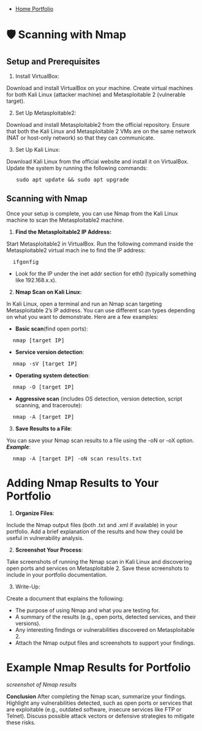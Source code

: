 - <a href="https://github.com/rafa0c">Home Portfolio</a>

# 🛡️ Scanning with Nmap

## Setup and Prerequisites

1. Install VirtualBox:

Download and install VirtualBox on your machine.
Create virtual machines for both Kali Linux (attacker machine) and Metasploitable 2 (vulnerable target).

2. Set Up Metasploitable2:

Download and install Metasploitable2 from the official repository.
Ensure that both the Kali Linux and Metasploitable 2 VMs are on the same network (NAT or host-only network) so that they can communicate.

3. Set Up Kali Linux:

Download Kali Linux from the official website and install it on VirtualBox.
Update the system by running the following commands:

<pre>   sudo apt update && sudo apt upgrade  </pre>

## Scanning with Nmap
Once your setup is complete, you can use Nmap from the Kali Linux machine to scan the Metasploitable2 machine.

1. **Find the Metasploitable2 IP Address:**

Start Metasploitable2 in VirtualBox.
Run the following command inside the Metasploitable2 virtual mach ine to find the IP address:

<pre>  ifgonfig  </pre>

- Look for the IP under the inet addr section for eth0 (typically something like 192.168.x.x).

2. **Nmap Scan on Kali Linux:**

In Kali Linux, open a terminal and run an Nmap scan targeting Metasploitable 2’s IP address. You can use different scan types depending on what you want to demonstrate.
Here are a few examples:

- **Basic scan**(find open ports):

<pre>  nmap [target IP]  </pre>

- **Service version detection**:

<pre>  nmap -sV [target IP]  </pre>

- **Operating system detection**:

<pre>  nmap -O [target IP]  </pre>

- **Aggressive scan** (includes OS detection, version detection, script scanning, and traceroute):

<pre>  nmap -A [target IP] </pre>

3. **Save Results to a File**:

You can save your Nmap scan results to a file using the -oN or -oX option.
**_Example_**: 

<pre>  nmap -A [target IP] -oN scan_results.txt </pre>

#  Adding Nmap Results to Your Portfolio
1. **Organize Files**:

Include the Nmap output files (both .txt and .xml if available) in your portfolio.
Add a brief explanation of the results and how they could be useful in vulnerability analysis.

2. **Screenshot Your Process**:

Take screenshots of running the Nmap scan in Kali Linux and discovering open ports and services on Metasploitable 2.
Save these screenshots to include in your portfolio documentation.

3. Write-Up:

Create a document that explains the following:

- The purpose of using Nmap and what you are testing for.
- A summary of the results (e.g., open ports, detected services, and their versions).
- Any interesting findings or vulnerabilities discovered on Metasploitable 2.
- Attach the Nmap output files and screenshots to support your findings.

# Example Nmap Results for Portfolio

_screenshot of Nmap results_

**Conclusion**
After completing the Nmap scan, summarize your findings.
Highlight any vulnerabilities detected, such as open ports or services that are exploitable (e.g., outdated software, insecure services like FTP or Telnet).
Discuss possible attack vectors or defensive strategies to mitigate these risks.





  




  








